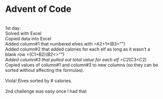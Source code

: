 # Advent of Code

<br />1st day:
<br />Solved with Excel
<br />Copied data into Excel
<br />Added column#1 that numbered elves with =A2+1*(B3="")
<br />Added column#2 that added calories for each elf as long as it wasn't a blank row =(C1+B2)*(B2<>"")
<br /><i></i>Added column#3 that pulled out total value for each elf =C2*(C3<C2)
<br />Copied values of column#1 and column#3 to new columns (so they can be sorted without affecting the formulas).  
<br />Viola!  Elves sorted by # calories.  
<br />2nd challenge was easy once I had that
